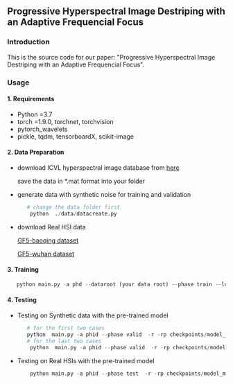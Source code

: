 ## Progressive Hyperspectral Image Destriping with an Adaptive Frequencial Focus

### Introduction

This is the source code for our paper: "Progressive Hyperspectral Image Destriping with an Adaptive Frequencial Focus".

### Usage
#### 1. Requirements

- Python =3.7 
- torch =1.9.0, torchnet, torchvision
- pytorch_wavelets
- pickle, tqdm, tensorboardX, scikit-image

#### 2. Data Preparation

- download ICVL hyperspectral image database from [here](http://icvl.cs.bgu.ac.il/hyperspectral/) 

  save the data in *.mat format into your folder

- generate data with synthetic noise for training and validation

  ```python
     # change the data folder first
      python  ./data/datacreate.py
  ```

- download Real HSI data

  [GF5-baoqing dataset](http://hipag.whu.edu.cn/dataset/Noise-GF5.zip) 

  [GF5-wuhan dataset](http://hipag.whu.edu.cn/dataset/Noise-GF5-2.zip)

#### 3. Training

```python
   python main.py -a phd --dataroot (your data root) --phase train --loss focalw 
```

#### 4. Testing

- Testing on Synthetic data with the pre-trained model

  ```python
     # for the first two cases
     python  main.py -a phid --phase valid  -r -rp checkpoints/model_stripes.pth
     # for the last two cases
      python  main.py -a phid --phase valid  -r -rp checkpoints/model_mixed.pth
  ```
  
- Testing on Real HSIs with the pre-trained model

  ```python
      python main.py -a phid --phase test  -r -rp checkpoints/model_mixed.pth
  ```

